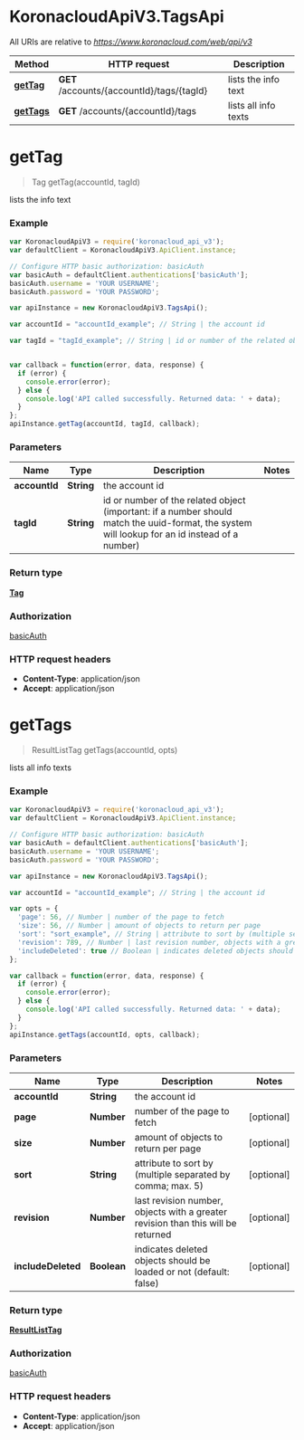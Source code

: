 # KoronacloudApiV3.TagsApi

All URIs are relative to *https://www.koronacloud.com/web/api/v3*

Method | HTTP request | Description
------------- | ------------- | -------------
[**getTag**](TagsApi.md#getTag) | **GET** /accounts/{accountId}/tags/{tagId} | lists the info text
[**getTags**](TagsApi.md#getTags) | **GET** /accounts/{accountId}/tags | lists all info texts


<a name="getTag"></a>
# **getTag**
> Tag getTag(accountId, tagId)

lists the info text



### Example
```javascript
var KoronacloudApiV3 = require('koronacloud_api_v3');
var defaultClient = KoronacloudApiV3.ApiClient.instance;

// Configure HTTP basic authorization: basicAuth
var basicAuth = defaultClient.authentications['basicAuth'];
basicAuth.username = 'YOUR USERNAME';
basicAuth.password = 'YOUR PASSWORD';

var apiInstance = new KoronacloudApiV3.TagsApi();

var accountId = "accountId_example"; // String | the account id

var tagId = "tagId_example"; // String | id or number of the related object (important: if a number should match the uuid-format, the system will lookup for an id instead of a number)


var callback = function(error, data, response) {
  if (error) {
    console.error(error);
  } else {
    console.log('API called successfully. Returned data: ' + data);
  }
};
apiInstance.getTag(accountId, tagId, callback);
```

### Parameters

Name | Type | Description  | Notes
------------- | ------------- | ------------- | -------------
 **accountId** | **String**| the account id | 
 **tagId** | **String**| id or number of the related object (important: if a number should match the uuid-format, the system will lookup for an id instead of a number) | 

### Return type

[**Tag**](Tag.md)

### Authorization

[basicAuth](../README.md#basicAuth)

### HTTP request headers

 - **Content-Type**: application/json
 - **Accept**: application/json

<a name="getTags"></a>
# **getTags**
> ResultListTag getTags(accountId, opts)

lists all info texts



### Example
```javascript
var KoronacloudApiV3 = require('koronacloud_api_v3');
var defaultClient = KoronacloudApiV3.ApiClient.instance;

// Configure HTTP basic authorization: basicAuth
var basicAuth = defaultClient.authentications['basicAuth'];
basicAuth.username = 'YOUR USERNAME';
basicAuth.password = 'YOUR PASSWORD';

var apiInstance = new KoronacloudApiV3.TagsApi();

var accountId = "accountId_example"; // String | the account id

var opts = { 
  'page': 56, // Number | number of the page to fetch
  'size': 56, // Number | amount of objects to return per page
  'sort': "sort_example", // String | attribute to sort by (multiple separated by comma; max. 5)
  'revision': 789, // Number | last revision number, objects with a greater revision than this will be returned
  'includeDeleted': true // Boolean | indicates deleted objects should be loaded or not (default: false)
};

var callback = function(error, data, response) {
  if (error) {
    console.error(error);
  } else {
    console.log('API called successfully. Returned data: ' + data);
  }
};
apiInstance.getTags(accountId, opts, callback);
```

### Parameters

Name | Type | Description  | Notes
------------- | ------------- | ------------- | -------------
 **accountId** | **String**| the account id | 
 **page** | **Number**| number of the page to fetch | [optional] 
 **size** | **Number**| amount of objects to return per page | [optional] 
 **sort** | **String**| attribute to sort by (multiple separated by comma; max. 5) | [optional] 
 **revision** | **Number**| last revision number, objects with a greater revision than this will be returned | [optional] 
 **includeDeleted** | **Boolean**| indicates deleted objects should be loaded or not (default: false) | [optional] 

### Return type

[**ResultListTag**](ResultListTag.md)

### Authorization

[basicAuth](../README.md#basicAuth)

### HTTP request headers

 - **Content-Type**: application/json
 - **Accept**: application/json

